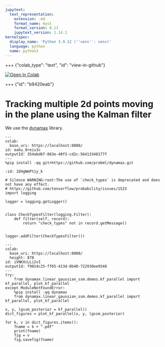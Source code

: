 ```yaml
---
jupytext:
  text_representation:
    extension: .md
    format_name: myst
    format_version: 0.13
    jupytext_version: 1.14.1
kernelspec:
  display_name: 'Python 3.9.12 (''venv'': venv)'
  language: python
  name: python3
---
```


+++ {"colab_type": "text", "id": "view-in-github"}

<a href="https://colab.research.google.com/github/probml/pyprobml/blob/master/notebooks/book2/28/kf_parallel.ipynb" target="_parent"><img src="https://colab.research.google.com/assets/colab-badge.svg" alt="Open In Colab"/></a>

+++ {"id": "b9420eab"}

# Tracking multiple 2d points moving in the plane using the Kalman filter

We use the [dynamax](https://github.com/probml/dynamax/blob/main/dynamax/) library.

```{code-cell}
---
colab:
  base_uri: https://localhost:8080/
id: eaku_0reis3c
outputId: 354abd6f-863e-40f3-cd2c-56413348177f
---
%pip install -qq git+https://github.com/probml/dynamax.git
```

```{code-cell}
:id: 1EHgWmPtiy_k

# Silence WARNING:root:The use of `check_types` is deprecated and does not have any effect.
# https://github.com/tensorflow/probability/issues/1523
import logging

logger = logging.getLogger()


class CheckTypesFilter(logging.Filter):
    def filter(self, record):
        return "check_types" not in record.getMessage()


logger.addFilter(CheckTypesFilter())
```

```{code-cell}
---
colab:
  base_uri: https://localhost:8080/
  height: 878
id: iVNKXcLLi2vI
outputId: f9014c25-ff65-413d-8b40-722930ee9348
---
try:
    from dynamax.linear_gaussian_ssm.demos.kf_parallel import kf_parallel, plot_kf_parallel
except ModuleNotFoundError:
    %pip install -qq dynamax
    from dynamax.linear_gaussian_ssm.demos.kf_parallel import kf_parallel, plot_kf_parallel

x, y, lgssm_posterior = kf_parallel()
dict_figures = plot_kf_parallel(x, y, lgssm_posterior)

for k, v in dict_figures.items():
    fname = k + ".pdf"
    print(fname)
    fig = v
    fig.savefig(fname)
```
